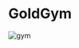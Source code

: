 # GoldGym


![gym](https://user-images.githubusercontent.com/46541402/74201294-190f2280-4c48-11ea-8674-e33fd189cf17.png)
